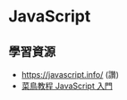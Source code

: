 # JavaScript

## 學習資源

* https://javascript.info/ (讚)
* [菜鳥教程 JavaScript 入門](http://www.runoob.com/js/js-tutorial.html)

